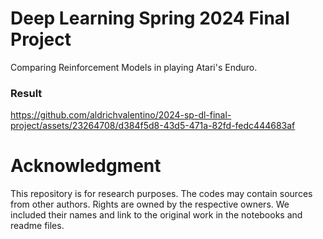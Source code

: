 # Deep Learning Spring 2024 Final Project

Comparing Reinforcement Models in playing Atari's Enduro.

### Result

https://github.com/aldrichvalentino/2024-sp-dl-final-project/assets/23264708/d384f5d8-43d5-471a-82fd-fedc444683af

# Acknowledgment

This repository is for research purposes. The codes may contain sources from other authors. Rights are owned by the respective owners. We included their names and link to the original work in the notebooks and readme files.
